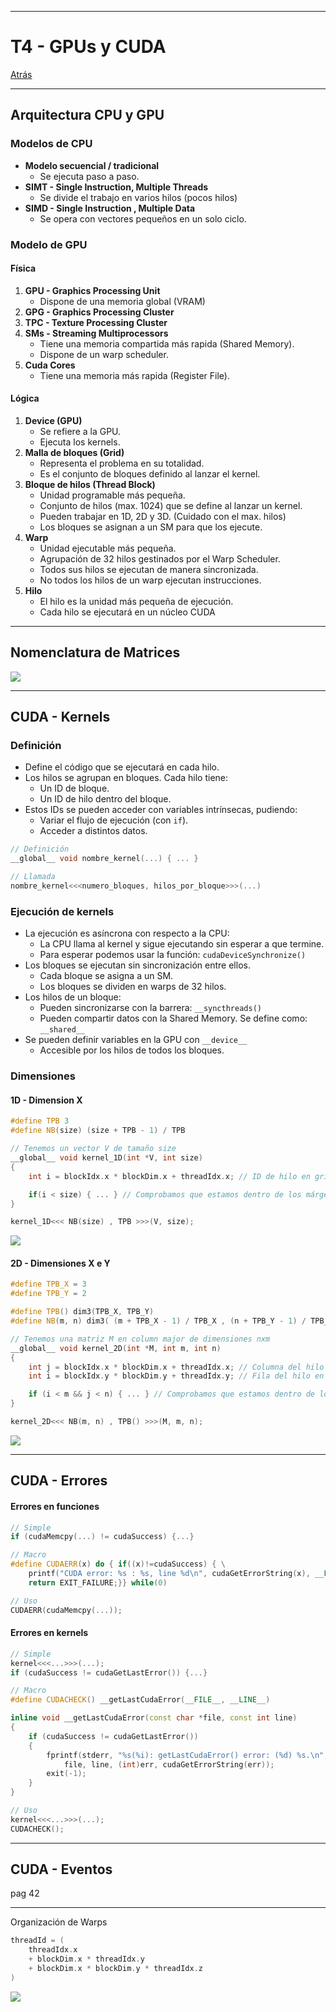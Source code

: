
---
# T4 - GPUs y CUDA

[Atrás](../README.md)

---
## Arquitectura CPU y GPU
### Modelos de CPU
- **Modelo secuencial / tradicional**
	- Se ejecuta paso a paso.
- **SIMT - Single Instruction, Multiple Threads**
	- Se divide el trabajo en varios hilos (pocos hilos)
- **SIMD - Single Instruction , Multiple Data**
	- Se opera con vectores pequeños en un solo ciclo.
### Modelo de GPU
#### Física
1. **GPU - Graphics Processing Unit**
	- Dispone de una memoria global (VRAM)
2. **GPG - Graphics Processing Cluster**
3. **TPC - Texture Processing Cluster**
4. **SMs - Streaming Multiprocessors**
	- Tiene una memoria compartida más rapida (Shared Memory).
	- Dispone de un warp scheduler.
5. **Cuda Cores**
	- Tiene una memoria más rapida (Register File).
#### Lógica
1. **Device (GPU)**
	- Se refiere a la GPU.
	- Ejecuta los kernels.
2. **Malla de bloques (Grid)**
	- Representa el problema en su totalidad.
	- Es el conjunto de bloques definido al lanzar el kernel.
3. **Bloque de hilos (Thread Block)**
	- Unidad programable más pequeña.
	- Conjunto de hilos (max. 1024) que se define al lanzar un kernel.
	- Pueden trabajar en 1D, 2D y 3D. (Cuidado con el max. hilos)
	- Los bloques se asignan a un SM para que los ejecute.
4. **Warp**
	- Unidad ejecutable más pequeña.
	- Agrupación de 32 hilos gestinados por el Warp Scheduler.
	- Todos sus hilos se ejecutan de manera sincronizada.
	- No todos los hilos de un warp ejecutan instrucciones.
5. **Hilo**
	- El hilo es la unidad más pequeña de ejecución.
	- Cada hilo se ejecutará en un núcleo CUDA

---
## Nomenclatura de Matrices

![](../assets/Nomenclatura_matrices.svg)

---
## CUDA - Kernels
### Definición
- Define el código que se ejecutará en cada hilo.
- Los hilos se agrupan en bloques. Cada hilo tiene:
	- Un ID de bloque.
	- Un ID de hilo dentro del bloque.
- Estos IDs se pueden acceder con variables intrínsecas, pudiendo:
	- Variar el flujo de ejecución (con `if`).
	- Acceder a distintos datos.

```c++
// Definición
__global__ void nombre_kernel(...) { ... }

// Llamada
nombre_kernel<<<numero_bloques, hilos_por_bloque>>>(...)
```

### Ejecución de kernels
- La ejecución es asíncrona con respecto a la CPU:
	- La CPU llama al kernel y sigue ejecutando sin esperar a que termine.
	- Para esperar podemos usar la función: `cudaDeviceSynchronize()`
- Los bloques se ejecutan sin sincronización entre ellos.
	- Cada bloque se asigna a un SM.
	- Los bloques se dividen en warps de 32 hilos.
- Los hilos de un bloque:
	- Pueden sincronizarse con la barrera: `__syncthreads()`
	- Pueden compartir datos con la Shared Memory. Se define como: `__shared__`
- Se pueden definir variables en la GPU con `__device__`
	- Accesible por los hilos de todos los bloques.

### Dimensiones
#### 1D - Dimension X
```c++
#define TPB 3
#define NB(size) (size + TPB - 1) / TPB

// Tenemos un vector V de tamaño size
__global__ void kernel_1D(int *V, int size)
{
	int i = blockIdx.x * blockDim.x + threadIdx.x; // ID de hilo en grid.

	if(i < size) { ... } // Comprobamos que estamos dentro de los márgenes.
}

kernel_1D<<< NB(size) , TPB >>>(V, size);
```

![](../assets/Cuda_1D.svg)
#### 2D - Dimensiones X e Y
```c++
#define TPB_X = 3
#define TPB_Y = 2

#define TPB() dim3(TPB_X, TPB_Y)
#define NB(m, n) dim3( (m + TPB_X - 1) / TPB_X , (n + TPB_Y - 1) / TPB_Y)

// Tenemos una matriz M en column major de dimensiones nxm
__global__ void kernel_2D(int *M, int m, int n)
{
	int j = blockIdx.x * blockDim.x + threadIdx.x; // Columna del hilo en grid
	int i = blockIdx.y * blockDim.y + threadIdx.y; // Fila del hilo en grid

	if (i < m && j < n) { ... } // Comprobamos que estamos dentro de los márgenes.
}

kernel_2D<<< NB(m, n) , TPB() >>>(M, m, n);
```

![](../assets/Cuda_2D.svg)
 
---
## CUDA - Errores
#### Errores en funciones
```C++
// Simple
if (cudaMemcpy(...) != cudaSuccess) {...}
```

```c++
// Macro
#define CUDAERR(x) do { if((x)!=cudaSuccess) { \
	printf("CUDA error: %s : %s, line %d\n", cudaGetErrorString(x), __FILE__, __LINE__);\
	return EXIT_FAILURE;}} while(0)

// Uso
CUDAERR(cudaMemcpy(...));
```
#### Errores en kernels
```C++
// Simple
kernel<<<...>>>(...);
if (cudaSuccess != cudaGetLastError()) {...}
```

```c++
// Macro
#define CUDACHECK() __getLastCudaError(__FILE__, __LINE__)

inline void __getLastCudaError(const char *file, const int line)
{
	if (cudaSuccess != cudaGetLastError())
	{
		fprintf(stderr, "%s(%i): getLastCudaError() error: (%d) %s.\n",
			file, line, (int)err, cudaGetErrorString(err));
		exit(-1);
	}
}

// Uso
kernel<<<...>>>(...);
CUDACHECK();
```
---
## CUDA - Eventos 

pag 42

---

Organización de Warps
```c++
threadId = (
	threadIdx.x
	+ blockDim.x * threadIdx.y
	+ blockDim.x * blockDim.y * threadIdx.z
)
```

![](../assets/Pasted%20image%2020241203200700.png)

